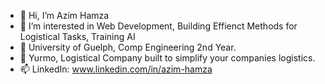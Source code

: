 - 👋 Hi, I’m Azim Hamza
- 👀 I’m interested in Web Development, Building Effienct Methods for Logistical Tasks, Training AI
- 🌱 University of Guelph, Comp Engineering 2nd Year.
- 💞️ Yurmo, Logistical Company built to simplify your companies logistics.
- 📫 LinkedIn: www.linkedin.com/in/azim-hamza
 

<!---
azimhamza/azimhamza is a ✨ special ✨ repository because its `README.md` (this file) appears on your GitHub profile.
You can click the Preview link to take a look at your changes.
--->

